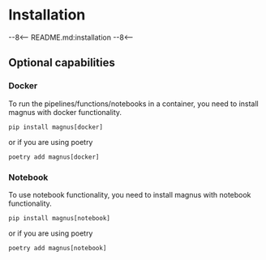 # Installation

--8<--
README.md:installation
--8<--
## Optional capabilities

### Docker

To run the pipelines/functions/notebooks in a container, you need to install magnus with docker functionality.

```shell
pip install magnus[docker]
```

or if you are using poetry

```shell
poetry add magnus[docker]
```

### Notebook

To use notebook functionality, you need to install magnus with notebook functionality.

```shell
pip install magnus[notebook]
```

or if you are using poetry

```shell
poetry add magnus[notebook]
```
